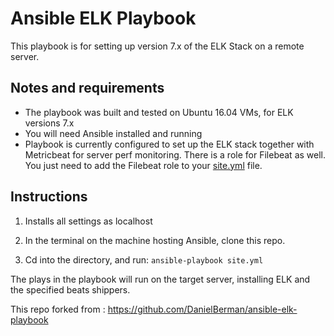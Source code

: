 # Ansible ELK Playbook
 
This playbook is for setting up version 7.x of the ELK Stack on a remote server. 

## Notes and requirements

 - The playbook was built and tested on Ubuntu 16.04 VMs, for ELK versions 7.x 
 - You will need Ansible installed and running
 - Playbook is currently configured to set up the ELK stack together with Metricbeat for server perf monitoring. There is a role for Filebeat as well. You just need to add the Filebeat role to your [site.yml] file.
 
 ## Instructions
 
 1. Installs all settings as localhost

 2. In the terminal on the machine hosting Ansible, clone this repo.
 3. Cd into the directory, and run:
 `ansible-playbook site.yml`
 
 The plays in the playbook will run on the target server, installing ELK and the specified beats shippers. 
 
 This repo forked from : 
 https://github.com/DanielBerman/ansible-elk-playbook

[site.yml]: https://github.com/DanielBerman/ansible-elk-playbook/blob/master/site.yml
